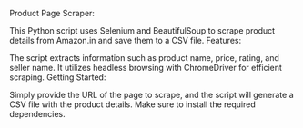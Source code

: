 Product Page Scraper:

This Python script uses Selenium and BeautifulSoup to scrape product details from Amazon.in and save them to a CSV file.
Features:

The script extracts information such as product name, price, rating, and seller name. It utilizes headless browsing with ChromeDriver for efficient scraping.
Getting Started:

Simply provide the URL of the page to scrape, and the script will generate a CSV file with the product details. Make sure to install the required dependencies.
